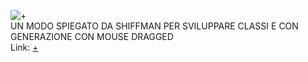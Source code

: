 ![+](https://imgur.com/CpiowdF)  
UN MODO SPIEGATO DA SHIFFMAN PER SVILUPPARE CLASSI E CON GENERAZIONE CON MOUSE DRAGGED  
Link: [+](https://editor.p5js.org/r.babolin@gmail.com/full/ehjQgCCM9)
 
